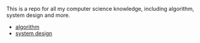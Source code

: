 This is a repo for all my computer science knowledge, including algorithm, system design and more.

* [algorithm](./algorithem)
* [system design](./systemDesign)